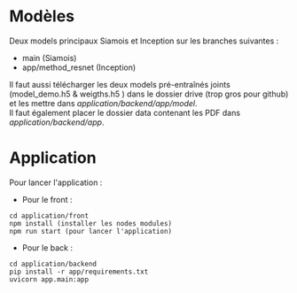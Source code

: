 # Modèles

Deux models principaux Siamois et Inception sur les branches suivantes :  
- main (Siamois) 
- app/method_resnet (Inception)  

Il faut aussi télécharger les deux models pré-entraînés joints (model_demo.h5  & weigths.h5 ) dans le dossier drive (trop gros pour github) et les mettre dans <i>application/backend/app/model</i>.  
Il faut également placer le dossier data contenant les PDF dans <i>application/backend/app</i>.

# Application  

Pour lancer l'application :

- Pour le front :  
```
cd application/front  
npm install (installer les nodes modules)  
npm run start (pour lancer l'application)
```

- Pour le back :
```
cd application/backend
pip install -r app/requirements.txt
uvicorn app.main:app
```
